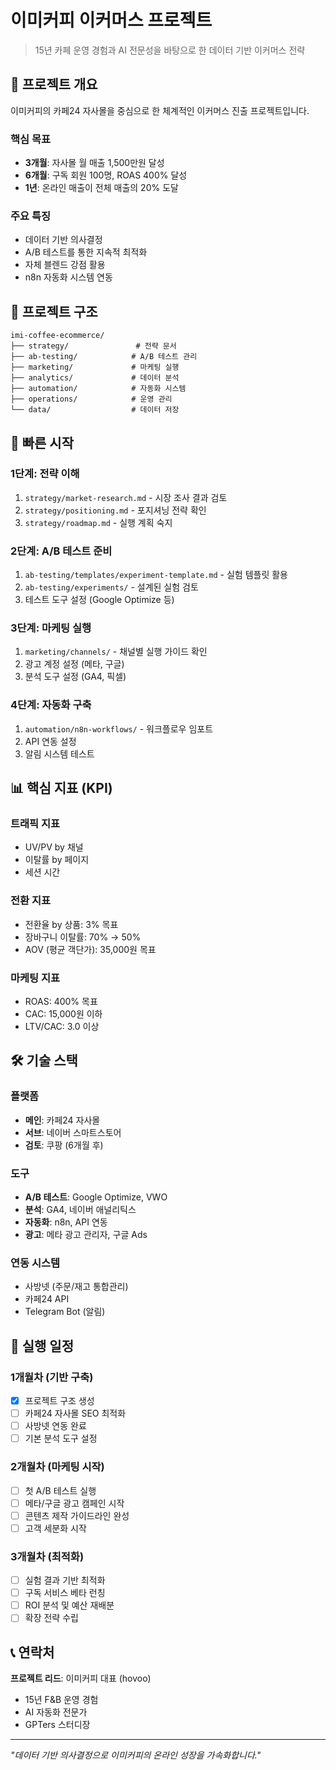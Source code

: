 # 이미커피 이커머스 프로젝트

> 15년 카페 운영 경험과 AI 전문성을 바탕으로 한 데이터 기반 이커머스 전략

## 🎯 프로젝트 개요

이미커피의 카페24 자사몰을 중심으로 한 체계적인 이커머스 진출 프로젝트입니다. 

### 핵심 목표
- **3개월**: 자사몰 월 매출 1,500만원 달성
- **6개월**: 구독 회원 100명, ROAS 400% 달성
- **1년**: 온라인 매출이 전체 매출의 20% 도달

### 주요 특징
- 데이터 기반 의사결정
- A/B 테스트를 통한 지속적 최적화
- 자체 블렌드 강점 활용
- n8n 자동화 시스템 연동

## 📁 프로젝트 구조

```
imi-coffee-ecommerce/
├── strategy/               # 전략 문서
├── ab-testing/            # A/B 테스트 관리
├── marketing/             # 마케팅 실행
├── analytics/             # 데이터 분석
├── automation/            # 자동화 시스템
├── operations/            # 운영 관리
└── data/                  # 데이터 저장
```

## 🚀 빠른 시작

### 1단계: 전략 이해
1. `strategy/market-research.md` - 시장 조사 결과 검토
2. `strategy/positioning.md` - 포지셔닝 전략 확인
3. `strategy/roadmap.md` - 실행 계획 숙지

### 2단계: A/B 테스트 준비
1. `ab-testing/templates/experiment-template.md` - 실험 템플릿 활용
2. `ab-testing/experiments/` - 설계된 실험 검토
3. 테스트 도구 설정 (Google Optimize 등)

### 3단계: 마케팅 실행
1. `marketing/channels/` - 채널별 실행 가이드 확인
2. 광고 계정 설정 (메타, 구글)
3. 분석 도구 설정 (GA4, 픽셀)

### 4단계: 자동화 구축
1. `automation/n8n-workflows/` - 워크플로우 임포트
2. API 연동 설정
3. 알림 시스템 테스트

## 📊 핵심 지표 (KPI)

### 트래픽 지표
- UV/PV by 채널
- 이탈률 by 페이지
- 세션 시간

### 전환 지표
- 전환율 by 상품: 3% 목표
- 장바구니 이탈률: 70% → 50%
- AOV (평균 객단가): 35,000원 목표

### 마케팅 지표
- ROAS: 400% 목표
- CAC: 15,000원 이하
- LTV/CAC: 3.0 이상

## 🛠 기술 스택

### 플랫폼
- **메인**: 카페24 자사몰
- **서브**: 네이버 스마트스토어
- **검토**: 쿠팡 (6개월 후)

### 도구
- **A/B 테스트**: Google Optimize, VWO
- **분석**: GA4, 네이버 애널리틱스
- **자동화**: n8n, API 연동
- **광고**: 메타 광고 관리자, 구글 Ads

### 연동 시스템
- 사방넷 (주문/재고 통합관리)
- 카페24 API
- Telegram Bot (알림)

## 📅 실행 일정

### 1개월차 (기반 구축)
- [x] 프로젝트 구조 생성
- [ ] 카페24 자사몰 SEO 최적화
- [ ] 사방넷 연동 완료
- [ ] 기본 분석 도구 설정

### 2개월차 (마케팅 시작)
- [ ] 첫 A/B 테스트 실행
- [ ] 메타/구글 광고 캠페인 시작
- [ ] 콘텐츠 제작 가이드라인 완성
- [ ] 고객 세분화 시작

### 3개월차 (최적화)
- [ ] 실험 결과 기반 최적화
- [ ] 구독 서비스 베타 런칭
- [ ] ROI 분석 및 예산 재배분
- [ ] 확장 전략 수립

## 📞 연락처

**프로젝트 리드**: 이미커피 대표 (hovoo)
- 15년 F&B 운영 경험
- AI 자동화 전문가
- GPTers 스터디장

---

*"데이터 기반 의사결정으로 이미커피의 온라인 성장을 가속화합니다."*